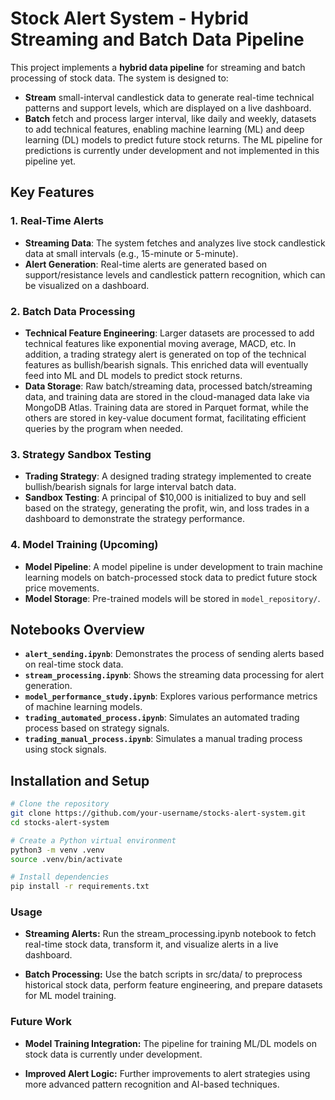 # Stock Alert System - Hybrid Streaming and Batch Data Pipeline

This project implements a **hybrid data pipeline** for streaming and batch processing of stock data. The system is designed to:

- **Stream** small-interval candlestick data to generate real-time technical patterns and support levels, which are displayed on a live dashboard.
- **Batch** fetch and process larger interval, like daily and weekly, datasets to add technical features, enabling machine learning (ML) and deep learning (DL) models to predict future stock returns. The ML pipeline for predictions is currently under development and not implemented in this pipeline yet.

## Key Features

### 1. Real-Time Alerts
- **Streaming Data**: The system fetches and analyzes live stock candlestick data at small intervals (e.g., 15-minute or 5-minute).
- **Alert Generation**: Real-time alerts are generated based on support/resistance levels and candlestick pattern recognition, which can be visualized on a dashboard.

### 2. Batch Data Processing
- **Technical Feature Engineering**: Larger datasets are processed to add technical features like exponential moving average, MACD, etc. In addition, a trading strategy alert is generated on top of the technical features as bullish/bearish signals. This enriched data will eventually feed into ML and DL models to predict stock returns.
- **Data Storage**: Raw batch/streaming data, processed batch/streaming data, and training data are stored in the cloud-managed data lake via MongoDB Atlas. Training data are stored in Parquet format, while the others are stored in key-value document format, facilitating efficient queries by the program when needed.

### 3. Strategy Sandbox Testing
- **Trading Strategy**: A designed trading strategy implemented to create bullish/bearish signals for large interval batch data.
- **Sandbox Testing**: A principal of $10,000 is initialized to buy and sell based on the strategy, generating the profit, win, and loss trades in a dashboard to demonstrate the strategy performance.

### 4. Model Training (Upcoming)
- **Model Pipeline**: A model pipeline is under development to train machine learning models on batch-processed stock data to predict future stock price movements.
- **Model Storage**: Pre-trained models will be stored in `model_repository/`.

## Notebooks Overview
- **`alert_sending.ipynb`**: Demonstrates the process of sending alerts based on real-time stock data.
- **`stream_processing.ipynb`**: Shows the streaming data processing for alert generation.
- **`model_performance_study.ipynb`**: Explores various performance metrics of machine learning models.
- **`trading_automated_process.ipynb`**: Simulates an automated trading process based on strategy signals.
- **`trading_manual_process.ipynb`**: Simulates a manual trading process using stock signals.

## Installation and Setup

```bash
# Clone the repository
git clone https://github.com/your-username/stocks-alert-system.git
cd stocks-alert-system

# Create a Python virtual environment
python3 -m venv .venv
source .venv/bin/activate

# Install dependencies
pip install -r requirements.txt
```

### Usage

- **Streaming Alerts:**  Run the stream_processing.ipynb notebook to fetch real-time stock data, transform it, and visualize alerts in a live dashboard.

- **Batch Processing:** Use the batch scripts in src/data/ to preprocess historical stock data, perform feature engineering, and prepare datasets for ML model training.

### Future Work

- **Model Training Integration:** The pipeline for training ML/DL models on stock data is currently under development.

- **Improved Alert Logic:** Further improvements to alert strategies using more advanced pattern recognition and AI-based techniques.

